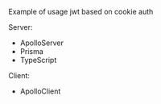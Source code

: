 Example of usage jwt based on cookie auth

Server:
* ApolloServer
* Prisma
* TypeScript

Client:
* ApolloClient